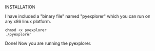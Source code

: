 INSTALLATION

I have included a "binary file" named "pyexplorer" which you can run on any x86 linux platform.

	chmod +x pyexplorer
	./pyexplorer

Done! Now you are running the pyexplorer.
